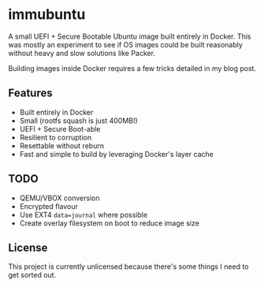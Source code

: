 # immubuntu
A small UEFI + Secure Bootable Ubuntu image built entirely in Docker. This was mostly an experiment to see if OS images could be built reasonably without heavy and slow solutions like Packer.

Building images inside Docker requires a few tricks detailed in my blog post.

## Features
* Built entirely in Docker
* Small (rootfs squash is just 400MB!)
* UEFI + Secure Boot-able
* Resilient to corruption
* Resettable without reburn
* Fast and simple to build by leveraging Docker's layer cache

## TODO
* QEMU/VBOX conversion
* Encrypted flavour
* Use EXT4 `data=journal` where possible
* Create overlay filesystem on boot to reduce image size

## License
This project is currently unlicensed because there's some things I need to get sorted out.